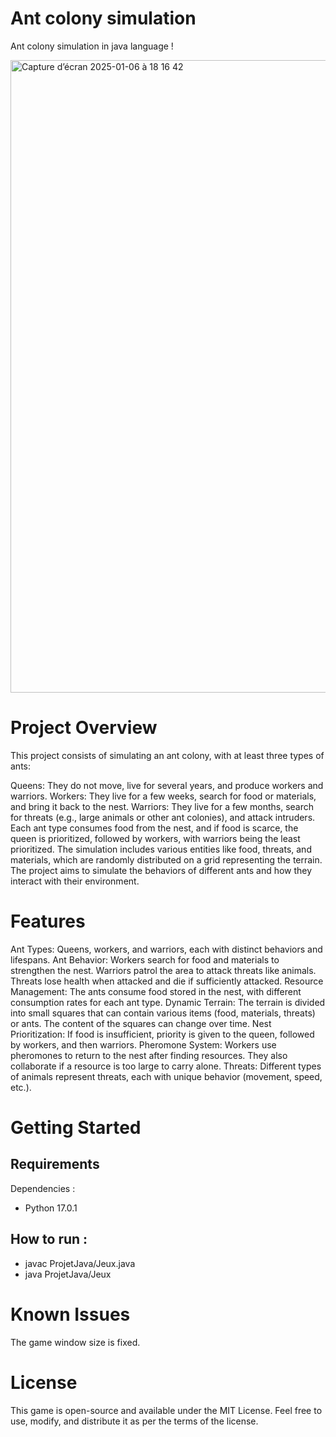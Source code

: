 # Ant colony simulation
Ant colony simulation in java language !

<img width="1012" alt="Capture d’écran 2025-01-06 à 18 16 42" src="https://github.com/user-attachments/assets/277c62ee-4054-42d4-afce-9c8ec806ad58" />

# Project Overview

This project consists of simulating an ant colony, with at least three types of ants:

Queens: They do not move, live for several years, and produce workers and warriors.
Workers: They live for a few weeks, search for food or materials, and bring it back to the nest.
Warriors: They live for a few months, search for threats (e.g., large animals or other ant colonies), and attack intruders.
Each ant type consumes food from the nest, and if food is scarce, the queen is prioritized, followed by workers, with warriors being the least prioritized. The simulation includes various entities like food, threats, and materials, which are randomly distributed on a grid representing the terrain. The project aims to simulate the behaviors of different ants and how they interact with their environment.

# Features

Ant Types: Queens, workers, and warriors, each with distinct behaviors and lifespans.
Ant Behavior:
Workers search for food and materials to strengthen the nest.
Warriors patrol the area to attack threats like animals. Threats lose health when attacked and die if sufficiently attacked.
Resource Management: The ants consume food stored in the nest, with different consumption rates for each ant type.
Dynamic Terrain: The terrain is divided into small squares that can contain various items (food, materials, threats) or ants. The content of the squares can change over time.
Nest Prioritization: If food is insufficient, priority is given to the queen, followed by workers, and then warriors.
Pheromone System: Workers use pheromones to return to the nest after finding resources. They also collaborate if a resource is too large to carry alone.
Threats: Different types of animals represent threats, each with unique behavior (movement, speed, etc.).


# Getting Started 

## Requirements

Dependencies : 

- Python 17.0.1

## How to run :
- javac ProjetJava/Jeux.java <br>
- java ProjetJava/Jeux 

# Known Issues

The game window size is fixed.

# License

This game is open-source and available under the MIT License. Feel free to use, modify, and distribute it as per the terms of the license.


